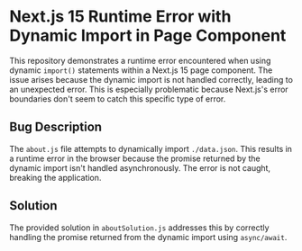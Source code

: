 # Next.js 15 Runtime Error with Dynamic Import in Page Component

This repository demonstrates a runtime error encountered when using dynamic `import()` statements within a Next.js 15 page component.  The issue arises because the dynamic import is not handled correctly, leading to an unexpected error.  This is especially problematic because Next.js's error boundaries don't seem to catch this specific type of error.

## Bug Description
The `about.js` file attempts to dynamically import `./data.json`.  This results in a runtime error in the browser because the promise returned by the dynamic import isn't handled asynchronously.  The error is not caught, breaking the application.

## Solution
The provided solution in `aboutSolution.js` addresses this by correctly handling the promise returned from the dynamic import using `async/await`.
